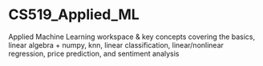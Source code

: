 # CS519_Applied_ML
Applied Machine Learning workspace &amp; key concepts covering the basics, linear algebra + numpy, knn, linear classification, linear/nonlinear regression, price prediction, and sentiment analysis
